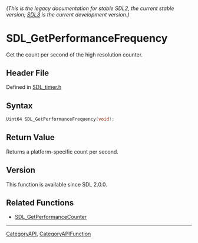 ###### (This is the legacy documentation for stable SDL2, the current stable version; [SDL3](https://wiki.libsdl.org/SDL3/) is the current development version.)
# SDL_GetPerformanceFrequency

Get the count per second of the high resolution counter.

## Header File

Defined in [SDL_timer.h](https://github.com/libsdl-org/SDL/blob/SDL2/include/SDL_timer.h)

## Syntax

```c
Uint64 SDL_GetPerformanceFrequency(void);

```

## Return Value

Returns a platform-specific count per second.

## Version

This function is available since SDL 2.0.0.

## Related Functions

* [SDL_GetPerformanceCounter](SDL_GetPerformanceCounter)

----
[CategoryAPI](CategoryAPI), [CategoryAPIFunction](CategoryAPIFunction)



